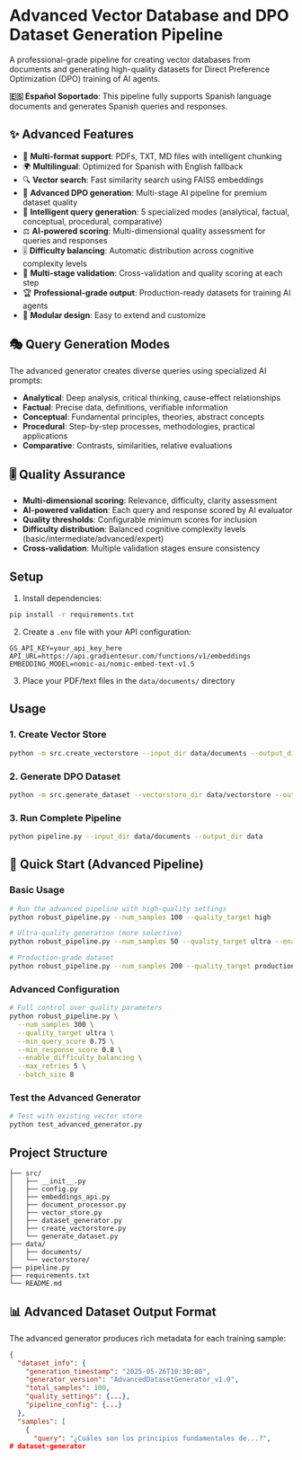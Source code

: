 # Advanced Vector Database and DPO Dataset Generation Pipeline

A professional-grade pipeline for creating vector databases from documents and generating high-quality datasets for Direct Preference Optimization (DPO) training of AI agents.

**🇪🇸 Español Soportado**: This pipeline fully supports Spanish language documents and generates Spanish queries and responses.

## ✨ Advanced Features

- 📄 **Multi-format support**: PDFs, TXT, MD files with intelligent chunking
- 🌍 **Multilingual**: Optimized for Spanish with English fallback
- 🔍 **Vector search**: Fast similarity search using FAISS embeddings
- 🎯 **Advanced DPO generation**: Multi-stage AI pipeline for premium dataset quality
- 🧠 **Intelligent query generation**: 5 specialized modes (analytical, factual, conceptual, procedural, comparative)
- ⚖️ **AI-powered scoring**: Multi-dimensional quality assessment for queries and responses
- 🎚️ **Difficulty balancing**: Automatic distribution across cognitive complexity levels
- 🔄 **Multi-stage validation**: Cross-validation and quality scoring at each step
- 🏆 **Professional-grade output**: Production-ready datasets for training AI agents
- 🔗 **Modular design**: Easy to extend and customize

## 🎭 Query Generation Modes

The advanced generator creates diverse queries using specialized AI prompts:

- **Analytical**: Deep analysis, critical thinking, cause-effect relationships
- **Factual**: Precise data, definitions, verifiable information
- **Conceptual**: Fundamental principles, theories, abstract concepts
- **Procedural**: Step-by-step processes, methodologies, practical applications
- **Comparative**: Contrasts, similarities, relative evaluations

## 🎚️ Quality Assurance

- **Multi-dimensional scoring**: Relevance, difficulty, clarity assessment
- **AI-powered validation**: Each query and response scored by AI evaluator
- **Quality thresholds**: Configurable minimum scores for inclusion
- **Difficulty distribution**: Balanced cognitive complexity levels (basic/intermediate/advanced/expert)
- **Cross-validation**: Multiple validation stages ensure consistency

## Setup

1. Install dependencies:
```bash
pip install -r requirements.txt
```

2. Create a `.env` file with your API configuration:
```
GS_API_KEY=your_api_key_here
API_URL=https://api.gradientesur.com/functions/v1/embeddings
EMBEDDING_MODEL=nomic-ai/nomic-embed-text-v1.5
```

3. Place your PDF/text files in the `data/documents/` directory

## Usage

### 1. Create Vector Store
```bash
python -m src.create_vectorstore --input_dir data/documents --output_dir data/vectorstore
```

### 2. Generate DPO Dataset
```bash
python -m src.generate_dataset --vectorstore_dir data/vectorstore --output_file data/dpo_dataset.json
```

### 3. Run Complete Pipeline
```bash
python pipeline.py --input_dir data/documents --output_dir data
```

## 🚀 Quick Start (Advanced Pipeline)

### Basic Usage
```bash
# Run the advanced pipeline with high-quality settings
python robust_pipeline.py --num_samples 100 --quality_target high

# Ultra-quality generation (more selective)
python robust_pipeline.py --num_samples 50 --quality_target ultra --enable_difficulty_balancing

# Production-grade dataset
python robust_pipeline.py --num_samples 200 --quality_target production --min_query_score 0.8 --min_response_score 0.85
```

### Advanced Configuration
```bash
# Full control over quality parameters
python robust_pipeline.py \
  --num_samples 300 \
  --quality_target ultra \
  --min_query_score 0.75 \
  --min_response_score 0.8 \
  --enable_difficulty_balancing \
  --max_retries 5 \
  --batch_size 8
```

### Test the Advanced Generator
```bash
# Test with existing vector store
python test_advanced_generator.py
```

## Project Structure

```
├── src/
│   ├── __init__.py
│   ├── config.py
│   ├── embeddings_api.py
│   ├── document_processor.py
│   ├── vector_store.py
│   ├── dataset_generator.py
│   ├── create_vectorstore.py
│   └── generate_dataset.py
├── data/
│   ├── documents/
│   └── vectorstore/
├── pipeline.py
├── requirements.txt
└── README.md
```

## 📊 Advanced Dataset Output Format

The advanced generator produces rich metadata for each training sample:

```json
{
  "dataset_info": {
    "generation_timestamp": "2025-05-26T10:30:00",
    "generator_version": "AdvancedDatasetGenerator_v1.0",
    "total_samples": 100,
    "quality_settings": {...},
    "pipeline_config": {...}
  },
  "samples": [
    {
      "query": "¿Cuáles son los principios fundamentales de...?",
#   d a t a s e t - g e n e r a t o r  
 